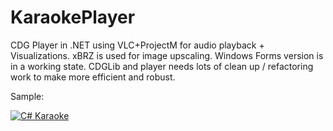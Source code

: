 # KaraokePlayer

CDG Player in .NET using VLC+ProjectM for audio playback + Visualizations.  xBRZ is used for image upscaling.  Windows Forms version is in a working state.  CDGLib and player needs lots of clean up / refactoring work to make more efficient and robust.

Sample:

[![C# Karaoke](https://img.youtube.com/vi/lnbgxOUkbdA/0.jpg)](https://www.youtube.com/watch?v=lnbgxOUkbdA)
